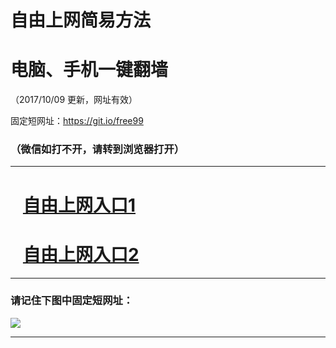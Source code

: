 ﻿# 自由上网简易方法

# 电脑、手机一键翻墙

（2017/10/09 更新，网址有效）

固定短网址：https://git.io/free99

### （微信如打不开，请转到浏览器打开）


***





# &nbsp;&nbsp; <a href="http://ft537015318.fwq-tz-1001.info/fwqtz01.html?t=100900125903 " target="_blank">自由上网入口1</a>
# &nbsp;&nbsp; <a href="http://ft943631133.fwq-tz-1002.info/fwqtz02.html?t=100900120246 " target="_blank">自由上网入口2</a>
***

### 请记住下图中固定短网址：

<img src="https://s3-us-west-2.amazonaws.com/fwq-1001/yjfq-20170905okok.png" /> 


***

